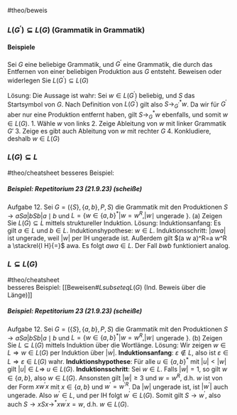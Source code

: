 #theo/beweis 

### $L\left(G^{\prime}\right) \subseteq L(G)$ (Grammatik in Grammatik)
#### Beispiele
Sei $G$ eine beliebige Grammatik, und $G^{\prime}$ eine Grammatik, die durch das Entfernen von einer beliebigen Produktion aus $G$ entsteht. Beweisen oder widerlegen Sie $L\left(G^{\prime}\right) \subseteq L(G)$

Lösung:
	Die Aussage ist wahr: Sei $w \in L\left(G^{\prime}\right)$ beliebig, und $S$ das Startsymbol von $G$. Nach Definition von $L\left(G^{\prime}\right)$ gilt also $S \rightarrow_{G^{\prime}}^* w$. Da wir für $G^{\prime}$ aber nur eine Produktion entfernt haben, gilt $S \rightarrow_G^* w$ ebenfalls, und somit $w \in L(G)$.
	1. Wähle $w$ von links
	2. Zeige Ableitung von $w$ mit linker Grammatik $G'$
	3. Zeige es gibt auch Ableitung von $w$ mit rechter $G$
	4. Konkludiere, deshalb $w \in L(G)$



### $L(G) \subseteq L$
#theo/cheatsheet 
besseres Beispiel: 
##### Beispiel: Repetitorium 23 (21.9.23) (scheiße)
Aufgabe 12. Sei $G=(\{S\},\{a, b\}, P, S)$ die Grammatik mit den Produktionen
$S \rightarrow a S a|b S b| a \mid b$ und $L=\left\{w \in\{a, b\}^*\left|w=w^R,\right| w \mid\right.$ ungerade $\}$.
(a) Zeigen Sie $L(G) \subseteq L$ mittels struktureller Induktion.
Lösung:
	Induktionsanfang: Es gilt $a \in L$ und $b \in L$.
	Induktionshypothese: $w \in L$.
	Induktionsschritt: $|a w a|$ ist ungerade, weil $|w|$ per IH ungerade ist. 
	Außerdem gilt $(a w a)^R=a w^R a \stackrel{I H}{=}$ awa. Es folgt $a w a \in L$. Der Fall $b w b$ funktioniert analog.


### $L \subseteq L(G)$
#theo/cheatsheet  
besseres Beispiel: [[Beweisen#$L subseteq L(G)$ (Ind. Beweis über die Länge)]]
##### Beispiel: Repetitorium 23 (21.9.23) (scheiße)
Aufgabe 12. Sei $G=(\{S\},\{a, b\}, P, S)$ die Grammatik mit den Produktionen
$S \rightarrow a S a|b S b| a \mid b$ und $L=\left\{w \in\{a, b\}^*\left|w=w^R,\right| w \mid\right.$ ungerade $\}$.
(b) Zeigen Sie $L \subseteq L(G)$ mittels Induktion über die Wortlänge.
Lösung:
	Wir zeigen $w \in L \Rightarrow w \in L(G)$ per Induktion über $|w|$.
	**Induktionsanfang**: $\varepsilon \notin L$, also ist $\varepsilon \in L \Rightarrow \varepsilon \in L(G)$ wahr.
	**Induktionshypothese**: Für alle $u \in\{a, b\}^*$ mit $|u|<|w|$ gilt $|u| \in L \Rightarrow$ $u \in L(G)$.
	**Induktionsschritt**: 
	Sei $w \in L$. Falls $|w|=1$, so gilt $w \in\{a, b\}$, also $w \in L(G)$. 
		Ansonsten gilt $|w| \geq 3$ und $w=w^R$, d.h. $w$ ist von der Form $x w^{\prime} x$ mit $x \in\{a, b\}$ und $w^{\prime}=w^{\prime R}$. 
		Da $|w|$ ungerade ist, ist $\left|w^{\prime}\right|$ auch ungerade. 
		Also $w^{\prime} \in L$, und per IH folgt $w^{\prime} \in L(G)$.
		 Somit gilt $S \rightarrow w^{\prime}$, also auch $S \rightarrow x S x \rightarrow^* x w^{\prime} x=w$, 
	d.h. $w \in L(G)$.




